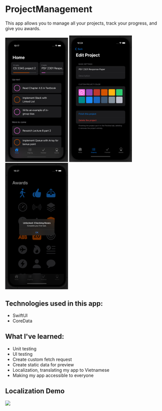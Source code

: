 # ProjectManagement

This app allows you to manage all your projects, track your progress, and give you awards.

<img src="https://github.com/ntdkhang/ProjectManagement/blob/main/image.png" width="200">    <img src="https://github.com/ntdkhang/ProjectManagement/blob/main/EditProject.png" width="200">    <img src="https://github.com/ntdkhang/ProjectManagement/blob/main/Awards.png" width="200">

## Technologies used in this app:
+ SwiftUI
+ CoreData


## What I've learned:
+ Unit testing
+ UI testing
+ Create custom fetch request
+ Create static data for preview
+ Localization, translating my app to Vietnamese
+ Making my app accessible to everyone

## Localization Demo
![](Localization.gif)

